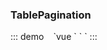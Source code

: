 ### TablePagination

::: demo
` ` `vue
<template>
  <table-pagination
    ref="tablePagination"
    class="wechat_table"
    :data="list"
    :tableColumns="tableColumns"
    :totalCount="totalCount"
    :pageSize="limit"
    :tableOptions="tableOptions"
    v-loading="tableLoading"
    @refresh="refreshTable"
    @sort-change="sortList"
  >
  </table-pagination>
</template>
<script>
import TablePagination from '@/components/TablePagination';
export default {
  name: 'Course',
  components:{
    TablePagination
  },
  data() {
    return {
      start:1,
      limit:10,
      list:[],//表格数据
      totalCount: 0, //列表数据分页展示条件
      tableOptions:{
        headerRowClassName:'row-name'
      },
      tableLoading:false,//表格加载动画
      isAsc:'',//是否升序
      orderBy:"",//依照什么排序
    };
  },
  mounted() {},
  methods: {
    /**
     * @description 渲染列表数据
     * */
    initTable(){
      //to do
    },
    /**
     * @description 分頁事件刷新列表
     * @param {param} 分页页码修改和每页条数修改之后，返回当前页码和每页条数
     * */
    refreshTable(param){
      this.start = param.start;
      this.limit = param.limit;
      this.initTable();
    },
    /**
     * @description 当表格的排序条件发生变化的时候会触发该事件
     * */
    sortList(column, prop, order){
      // ascending升序  descending降序
      this.isAsc = column.order?column.order == 'ascending'?true:false:undefined;
      this.orderBy = column.order?column.prop:undefined;
      // 修改样式 rortAscending
      this.initTable();
    },
    /**
     * 查看详情明细弹窗
     * @param {param} 必填参数，获取明细详情
     * */
    viewDetails(param) {
      //to do
    },
  },
  computed:{
    tableColumns(){
      return [
        {
          type:'index',
          label: '排序',
          width: '60px',
        },
        {
          prop: 'getTime',
          label: '获取时间',
          width: '180px',
          tooltipWidth:180,
          sortable:"custom",
          labelClassName: this.isAsc,
        },
        {
          prop: 'proPlateNodeCount',
          label: '审批节点',
        },
        {
          prop: '',
          type: 'isrender',
          label: '状态',
          render: (h, scope) => {
            return (
              <el-switch
                v-model={scope.row.switchStatus}
                active-color="#4974F5"
                onchange={(state) => {
                  this.changeRowStatus(state, scope.row, scope.index);
                }}
                inactive-color="#BFBFBF"></el-switch>
            );
          },
        },
        {
          prop: 'isAdopt',
          label: '微信添加是否通过',
          minWidth: '130px',
          type: 'isrender',
          render: (h, scope) => {
            return <span> {scope.row.isAdopt?"已通过":"未通过"}</span>;
          },
        },
        {
          prop: 'pictureAddress',
          label: '微信截图',
          type: 'isrender',
          minWidth: '130px',
          render: (h, scope) => {
            return scope.row.pictureAddress?
              <el-image
                style="width: 100px; height: 100px"
                src={scope.row.pictureAddress}
                preview-src-list={[scope.row.pictureAddress]}>
              </el-image>
              :<span>-</span>
          },
        },{
          prop: 'createTime',
          label: '操作',
          width: '80px',
          type: 'isrender',
          render: (h, scope) => {
            return (
              <el-button
                type="text"
                onclick={(e) => {
                  this.viewDetails(scope.row);
                }}>
                查看
              </el-button>
            );
          },
        },
      ]
    }
  }
};
</script>
` ` `
:::
